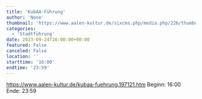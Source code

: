 ```yaml
---
title: 'KubAA-Führung'
author: 'None'
thumbnail: 'https://www.aalen-kultur.de/sixcms.php/media.php/226/thumbnails/4%202.%20200922_KubAa_0212.jpg.601286.jpg'
categories:
  - 'Stadtführung'
date: 2023-09-24T16:00:00+00:00
featured: False
canceled: False
location: ''
starttime: '16:00'
endtime: '23:59'
---
```

https://www.aalen-kultur.de/kubaa-fuehrung.197121.htm
Beginn: 16:00
 Ende: 23:59